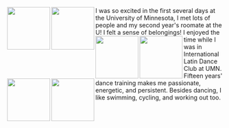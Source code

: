 <img align="left" src="/assets/img/welcomeweek3.jpg" width="100" />
<img align="left" src="/assets/img/welcomeweek1.jpg" width="100" />
I was so excited in the first several days at the University of Minnesota, I met lots of people and my second year's roomate at the U! I felt a sense of belongings!

<img align="left" src="/assets/img/roclim.jpg" width="100" />
<img align="left" src="/assets/img/roclimi.jpg" width="100" />

<img align="left" src="/assets/img/dancefest.jpg" width="100" />
<img align="left" src="/assets/img/ncdc.jpg" width="100" />
I enjoyed the time while I was in International Latin Dance Club at UMN. Fifteen years' dance training makes me passionate, energetic, and persistent. Besides dancing, I like swimming, cycling, and working out too.
